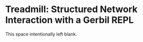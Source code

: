 # Treadmill: Structured Network Interaction with a Gerbil REPL

This space intentionally left blank.
